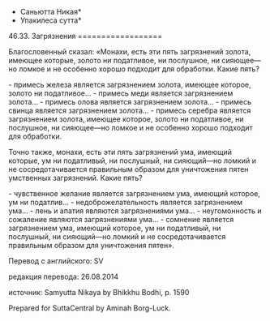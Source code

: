 * Саньютта Никая*
* Упакилеса сутта*

46\.33\. Загрязнения
\=\=\=\=\=\=\=\=\=\=\=\=\=\=\=\=\=\=

Благословенный сказал: «Монахи, есть эти пять загрязнений золота, имеющее которые, золото ни податливое, ни послушное, ни сияющее—но ломкое и не особенно хорошо подходит для обработки\. Какие пять?

\- примесь железа является загрязнением золота, имеющее которое, золото ни податливое…
\- примесь меди является загрязнением золота…
\- примесь олова является загрязнением золота…
\- примесь свинца является загрязнением золота…
\- примесь серебра является загрязнением золота, имеющее которое, золото ни податливое, ни послушное, ни сияющее—но ломкое и не особенно хорошо подходит для обработки\.

Точно также, монахи, есть эти пять загрязнений ума, имеющий которые, ум ни податливый, ни послушный, ни сияющий—но ломкий и не сосредотачивается правильным образом для уничтожения пятен умственных загрязнений\. Какие пять?

\- чувственное желание является загрязнением ума, имеющий которое, ум ни податлив…
\- недоброжелательность является загрязнением ума…
\- лень и апатия являются загрязнениями ума…
\- неугомонность и сожаление являются загрязнениями ума…
\- сомнение является загрязнением ума, имеющий которое, ум ни податливый, ни послушный, ни сияющий—но ломкий и не сосредотачивается правильным образом для уничтожения пятен»\.

Перевод с английского: SV

редакция перевода: 26\.08\.2014

источник: Samyutta Nikaya by Bhikkhu Bodhi, p\. 1590

Prepared for SuttaCentral by Aminah Borg\-Luck\.